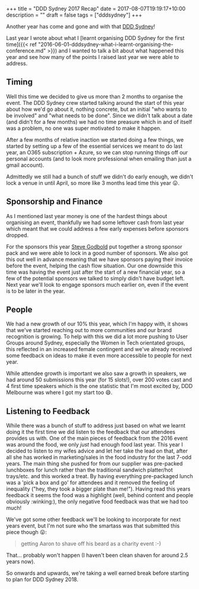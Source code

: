 +++
title = "DDD Sydney 2017 Recap"
date = 2017-08-07T19:19:17+10:00
description = ""
draft = false
tags = ["dddsydney"]
+++

Another year has come and gone and with that [DDD Sydney](http://2017.dddsydney.com.au)!

Last year I wrote about what I [learnt organising DDD Sydney for the first time]({{< ref "2016-06-01-dddsydney-what-i-learnt-organising-the-conference.md" >}}) and I wanted to talk a bit about what happened this year and see how many of the points I raised last year we were able to address.

## Timing

Well this time we decided to give us more than 2 months to organise the event. The DDD Sydney crew started talking around the start of this year about how we'd go about it, nothing concrete, but an initial "who wants to be involved" and "what needs to be done". Since we didn't talk about a date (and didn't for a few months) we had no time preasure which in and of itself was a problem, no one was super motivated to make it happen.

After a few months of relative inaction we started doing a few things, we started by setting up a few of the essential services we meant to do last year, an O365 subscription + Azure, so we can stop running things off our personal accounts (and to look more professional when emailing than just a gmail account).

Admittedly we still had a bunch of stuff we didn't do early enough, we didn't lock a venue in until April, so more like 3 months lead time this year :stuck_out_tongue:.

## Sponsorship and Finance

As I mentioned last year money is one of the hardest things about organising an event, thankfully we had some leftover cash from last year which meant that we could address a few early expenses before sponsors dropped.

For the sponsors this year [Steve Godbold](https://twitter.com/stevegodbold) put together a strong sponsor pack and we were able to lock in a good number of sponsors. We also got this out well in advance meaning that we have sponsors paying their invoice before the event, helping the cash flow situation. Our one downside this time was having the event just after the start of a new financial year, so a few of the potential sponsors we talked to simply didn't have budget left. Next year we'll look to engage sponsors much earlier on, even if the event is to be later in the year.

## People

We had a new growth of our 10% this year, which I'm happy with, it shows that we've started reaching out to more communities and our brand recognition is growing. To help with this we did a lot more pushing to User Groups around Sydney, especially the Women in Tech orientated groups, this reflected in an increased female contingent and we've already received some feedback on ideas to make it even more accessible to people for next year.

While attendee growth is important we also saw a growth in speakers, we had around 50 submissions this year (for 15 slots!), over 200 votes cast and 4 first time speakers which is the one statistic that I'm most excited by, DDD Melbourne was where I got my start too :smile:.

## Listening to Feedback

While there was a bunch of stuff to address just based on what we learnt doing it the first time we did listen to the feedback that our attendees provides us with. One of the main pieces of feedback from the 2016 event was around the food, we only _just_ had enough food last year. This year I decided to listen to my wifes advice and let her take the lead on that, after all she has worked in marketing/sales in the food industry for the last 7-odd years. The main thing she pushed for from our supplier was pre-packed lunchboxes for lunch rather than the traditional sandwich platter/hot trays/etc. and this worked a treat. By having everything pre-packaged lunch was a 'pick a box and go' for attendees and it removed the feeling of inequality ("hey, they took a bigger plate than me!"). Having read this years feedback it seems the food was a highlight (well, behind content and people obviously :winking:), the only negative food feedback was that we had too much!

We've got some other feedback we'll be looking to incorporate for next years event, but I'm not sure who the smartass was that submitted this piece though :stuck_out_tongue::

> getting Aaron to shave off his beard as a charity event :-)

That... probably won't happen (I haven't been clean shaven for around 2.5 years now).

So onwards and upwards, we're taking a well earned break before starting to plan for DDD Sydney 2018.
